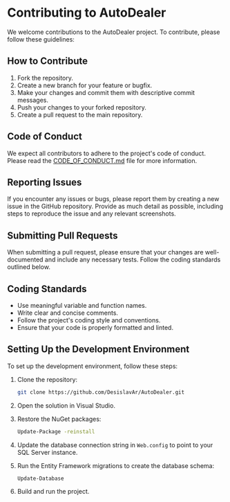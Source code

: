 # Contributing to AutoDealer

We welcome contributions to the AutoDealer project. To contribute, please follow these guidelines:

## How to Contribute

1. Fork the repository.
2. Create a new branch for your feature or bugfix.
3. Make your changes and commit them with descriptive commit messages.
4. Push your changes to your forked repository.
5. Create a pull request to the main repository.

## Code of Conduct

We expect all contributors to adhere to the project's code of conduct. Please read the [CODE_OF_CONDUCT.md](CODE_OF_CONDUCT.md) file for more information.

## Reporting Issues

If you encounter any issues or bugs, please report them by creating a new issue in the GitHub repository. Provide as much detail as possible, including steps to reproduce the issue and any relevant screenshots.

## Submitting Pull Requests

When submitting a pull request, please ensure that your changes are well-documented and include any necessary tests. Follow the coding standards outlined below.

## Coding Standards

- Use meaningful variable and function names.
- Write clear and concise comments.
- Follow the project's coding style and conventions.
- Ensure that your code is properly formatted and linted.

## Setting Up the Development Environment

To set up the development environment, follow these steps:

1. Clone the repository:
   ```bash
   git clone https://github.com/DesislavAr/AutoDealer.git
   ```

2. Open the solution in Visual Studio.

3. Restore the NuGet packages:
   ```bash
   Update-Package -reinstall
   ```

4. Update the database connection string in `Web.config` to point to your SQL Server instance.

5. Run the Entity Framework migrations to create the database schema:
   ```bash
   Update-Database
   ```

6. Build and run the project.
